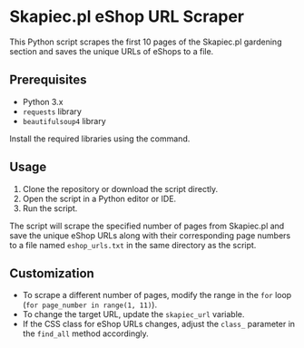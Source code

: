 Skapiec.pl eShop URL Scraper
=============================

This Python script scrapes the first 10 pages of the Skapiec.pl gardening section and saves the unique URLs of eShops to a file.

Prerequisites
-------------

- Python 3.x
- `requests` library
- `beautifulsoup4` library

Install the required libraries using the command.

Usage
-----

1. Clone the repository or download the script directly.
2. Open the script in a Python editor or IDE.
3. Run the script.

The script will scrape the specified number of pages from Skapiec.pl and save the unique eShop URLs along with their corresponding page numbers to a file named `eshop_urls.txt` in the same directory as the script.

Customization
-------------

- To scrape a different number of pages, modify the range in the `for` loop (`for page_number in range(1, 11)`).
- To change the target URL, update the `skapiec_url` variable.
- If the CSS class for eShop URLs changes, adjust the `class_` parameter in the `find_all` method accordingly.


